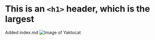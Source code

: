 # This is an `<h1>` header, which is the largest

Added index.md
![Image of Yaktocat](https://octodex.github.com/images/yaktocat.png)
